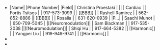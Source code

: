 - |Name| |Phone Number| |Field|
  | Christina Proestaki | || | Cardiac |
  | Fortis Tsitsos | | 917-573-3099 | | [[BBB]] |
  | Rashell Ramirez | | 562-852-8886 || [[BBB]] |
  | Rosalia | | 631-620-0939 | |P...|
  | Saachi Munot  | | 650-709-5045 | |[[Neuromodulation]]|
  | Sam Blackman | | 917-535-2038 ||[[Neuromodulation]]|
  | Shiqi Hu | | 917-664-5382 || [[Harmonic]] |
  | Yangpei Liu | | 919-949-9741 | | [[Harmonic]] |
-
-